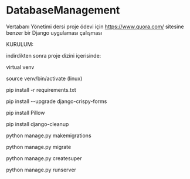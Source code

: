 # DatabaseManagement

Vertabanı Yönetimi dersi proje ödevi için https://www.quora.com/ sitesine benzer bir Django uygulaması çalışması

KURULUM:

indirdikten sonra proje dizini içerisinde:

virtual venv

source venv/bin/activate (linux)

pip install -r requirements.txt

pip install --upgrade django-crispy-forms

pip install Pillow

pip install django-cleanup

python manage.py makemigrations

python manage.py migrate

python manage.py createsuper

python manage.py runserver

